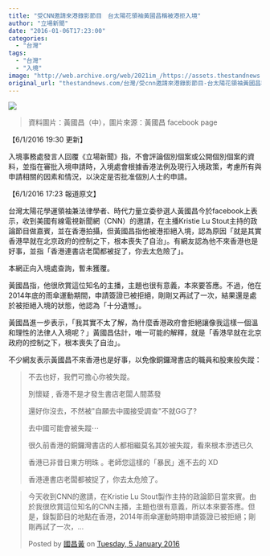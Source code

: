 ```yaml
---
title: "受CNN邀請來港錄影節目　台太陽花領袖黃國昌稱被港拒入境"
author: "立場新聞"
date: "2016-01-06T17:23:00"
categories:
  - "台灣"
tags:
  - "台灣"
  - "入境"
image: "http://web.archive.org/web/2021im_/https://assets.thestandnews.com/media/photos/12194649_481645175351062_2364762344671195364_o_XGmFx.png"
original_url: "thestandnews.com/台灣/受cnn邀請來港錄影節目-台太陽花領袖黃國昌稱被港拒入境"
---
```

![](http://web.archive.org/web/2021im_/https://assets.thestandnews.com/media/photos/12194649_481645175351062_2364762344671195364_o_XGmFx.png)

> 資料圖片：黃國昌（中），圖片來源：黃國昌 facebook page

【6/1/2016 19:30 更新】

入境事務處發言人回覆《立場新聞》指，不會評論個別個案或公開個別個案的資料，並指在審批入境申請時，入境處會根據香港法例及現行入境政策，考慮所有與申請相關的因素和情況，以決定是否批准個別人士的申請。   

【6/1/2016 17:23 報道原文】

台灣太陽花學運領袖兼法律學者、時代力量立委參選人黃國昌今於facebook上表示，收到美國有線電視新聞網（CNN）的邀請，在主播Kristie Lu Stout主持的政論節目做嘉賓，並在香港拍攝，但黃國昌指他被港拒絕入境，認為原因「就是其實香港早就在北京政府的控制之下，根本喪失了自治」。有網友認為他不來香港也是好事，並指「香港連書店老闆都被捉了，你去太危險了」。

本網正向入境處查詢，暫未獲覆。

黃國昌指，他很欣賞這位知名的主播，主題也很有意義，本來要答應。不過，他在2014年底的雨傘運動期間，申請簽證已被拒絕，剛剛又再試了一次，結果還是處於被拒絕入境的狀態，他認為「十分遺憾」。

黃國昌進一步表示，「我其實不太了解，為什麼香港政府會拒絕讓像我這樣一個溫和理性的法律人入境呢？」黃國昌估計，唯一可能的解釋，就是「香港早就在北京政府的控制之下，根本喪失了自治」。

不少網友表示黃國昌不來香港也是好事，以免像銅鑼灣書店的職員和股東般失蹤：

> 不去也好，我們可擔心你被失蹤。
> 
> 別懷疑 , 香港不是才發生書店老闆人間蒸發
> 
> 還好你沒去，不然被"自願去中國接受調查"不就GG了?
> 
> 去中國可能會被失蹤⋯
> 
> 很久前香港的銅鑼灣書店的人都相繼莫名其妙被失蹤，看來根本滲透已久
> 
> 香港已非昔日東方明珠 。老師您這樣的「暴民」進不去的 XD
> 
> 香港連書店老闆都被捉了，你去太危險了。

> 今天收到CNN的邀請，在Kristie Lu Stout製作主持的政論節目當來賓。由於我很欣賞這位知名的CNN主播，主題也很有意義，所以本來要答應。但是，錄製節目的地點在香港，2014年雨傘運動時期申請簽證已被拒絕；剛剛再試了一次，...
> 
> Posted by [國昌黃](http://web.archive.org/web/20210708004614/https://www.facebook.com/kchuang2013) on [Tuesday, 5 January 2016](http://web.archive.org/web/20210708004614/https://www.facebook.com/kchuang2013/posts/1795149910712187)